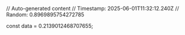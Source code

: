 // Auto-generated content
// Timestamp: 2025-06-01T11:32:12.240Z
// Random: 0.8969895754272785

const data = 0.2139012468707655;